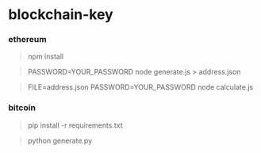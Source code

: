 # blockchain-key

### ethereum

> npm install

> PASSWORD=YOUR_PASSWORD node generate.js > address.json

> FILE=address.json PASSWORD=YOUR_PASSWORD node calculate.js

### bitcoin

> pip install -r requirements.txt

> python generate.py
